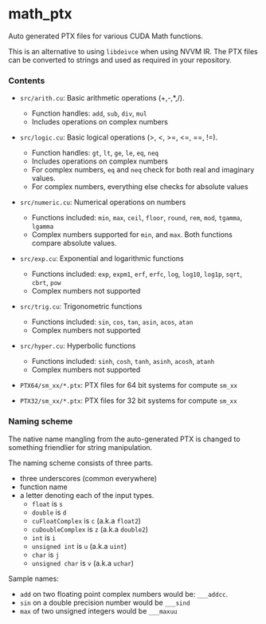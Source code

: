 math_ptx
=======

Auto generated PTX files for various CUDA Math functions.

This is an alternative to using `libdeivce` when using NVVM IR. The PTX files can be converted to strings and used as required in your repository.

### Contents

- `src/arith.cu`: Basic arithmetic operations (+,-,*,/).
  - Function handles: `add`, `sub`, `div`, `mul`
  - Includes operations on complex numbers

- `src/logic.cu`: Basic logical operations (>, <, >=, <=, ==, !=).
  - Function handles: `gt`, `lt`, `ge`, `le`, `eq`, `neq`
  - Includes operations on complex numbers
  - For complex numbers, `eq` and `neq` check for both real and imaginary values.
  - For complex numbers, everything else checks for absolute values

- `src/numeric.cu`: Numerical operations on numbers
  - Functions included: `min`, `max`, `ceil`, `floor`, `round`, `rem`, `mod`, `tgamma`, `lgamma`
  - Complex numbers supported for `min`, and `max`. Both functions compare absolute values.

- `src/exp.cu`: Exponential and logarithmic functions
  - Functions included: `exp`, `expm1`, `erf`, `erfc`, `log`, `log10`, `log1p`, `sqrt`, `cbrt`, `pow`
  - Complex numbers not supported

- `src/trig.cu`: Trigonometric functions
  - Functions included: `sin`, `cos`, `tan`, `asin`, `acos`, `atan`
  - Complex numbers not supported

- `src/hyper.cu`: Hyperbolic functions
  - Functions included: `sinh`, `cosh`, `tanh`, `asinh`, `acosh`, `atanh`
  - Complex numbers not supported

- `PTX64/sm_xx/*.ptx`: PTX files for 64 bit systems for compute `sm_xx`

- `PTX32/sm_xx/*.ptx`: PTX files for 32 bit systems for compute `sm_xx`

### Naming scheme

The native name mangling from the auto-generated PTX is changed to something friendlier for string manipulation.

The naming scheme consists of three parts.

- three underscores (common everywhere)
- function name
- a letter denoting each of the input types.
  - `float` is `s`
  - `double` is `d`
  - `cuFloatComplex` is `c` (a.k.a `float2`)
  - `cuDoubleComplex` is `z` (a.k.a `double2`)
  - `int` is `i`
  - `unsigned int` is `u` (a.k.a `uint`)
  - `char` is `j`
  - `unsigned char` is `v` (a.k.a `uchar`)

Sample names:
- `add` on two floating point complex numbers would be: `___addcc`.
- `sin` on a double precision number would be `___sind`
- `max` of two unsigned integers would be `___maxuu`
